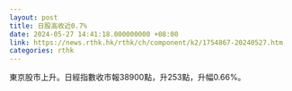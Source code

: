 ```yaml
---
layout: post
title: 日股高收近0.7%
date: 2024-05-27 14:41:18.000000000 +08:00
link: https://news.rthk.hk/rthk/ch/component/k2/1754867-20240527.htm
categories: rthk
---
```


東京股市上升。日經指數收市報38900點，升253點，升幅0.66%。
